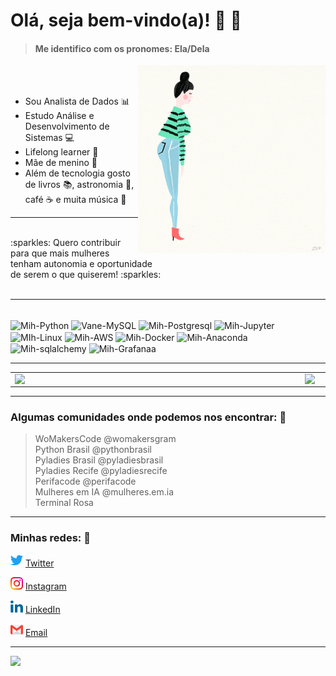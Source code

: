 # Olá, seja bem-vindo(a)! 👋 🐆

> #### Me identifico com os pronomes: Ela/Dela

<img src="https://github.com/michelle-lira/michelle-lira/blob/main/githubprof/giphyall.gif" width=300 align=right>
<br></br>


* Sou Analista de Dados :bar_chart:
* Estudo Análise e Desenvolvimento de Sistemas 💻
* Lifelong learner 📖
* Mãe de menino 💙
* Além de tecnologia gosto de livros :books:, astronomia 🚀, café :coffee: e muita música :musical_note:


---

<p align= "left">
<br>
    :sparkles: Quero contribuir para que mais mulheres tenham autonomia e oportunidade    <br>
    de serem o que quiserem! :sparkles:
<br>
<br>
    
</p>

---

<div style="display: inline_block"><br>
  <img align="center" alt="Mih-Python" height="50" width="60" src="https://cdn.jsdelivr.net/gh/devicons/devicon/icons/python/python-original.svg">
  <img align="center" alt="Vane-MySQL" height="50" width="60" src="https://cdn.jsdelivr.net/gh/devicons/devicon/icons/mysql/mysql-original-wordmark.svg">
  <img align="center" alt="Mih-Postgresql" height="50" width="60" src="https://cdn.jsdelivr.net/gh/devicons/devicon/icons/postgresql/postgresql-original.svg" />
  <img align="center" alt="Mih-Jupyter" height="50" width="60" src="https://cdn.jsdelivr.net/gh/devicons/devicon/icons/jupyter/jupyter-original-wordmark.svg" />
  <img align="center" alt="MIh-Linux" height="50" width="60" src="https://cdn.jsdelivr.net/gh/devicons/devicon/icons/linux/linux-plain.svg"/>
  <img align="center" alt="Mih-AWS" height="60" width="70" src="https://cdn.jsdelivr.net/gh/devicons/devicon/icons/amazonwebservices/amazonwebservices-original-wordmark.svg" />
  <img align="center" alt="Mih-Docker" height="60" width="70" src="https://cdn.jsdelivr.net/gh/devicons/devicon/icons/docker/docker-original.svg"/>
  <img align="center" alt="Mih-Anaconda" height="50" width="60" src="https://cdn.jsdelivr.net/gh/devicons/devicon/icons/anaconda/anaconda-original.svg" />
  <img align="center" alt="Mih-sqlalchemy" height="50" width="60" src="https://cdn.jsdelivr.net/gh/devicons/devicon/icons/sqlalchemy/sqlalchemy-original.svg" />
  <img align="center" alt="Mih-Grafanaa" height="50" width="60" src="https://cdn.jsdelivr.net/gh/devicons/devicon/icons/grafana/grafana-original.svg" />
</div>

---

<center>
<table>
    <tr>
        <td><img width="450px" align="left" src="https://github-readme-stats.vercel.app/api/top-langs/?username=michelle-lira&hide=html&layout=compact&theme=onedark" /></td>
        <td><img width="550px" align="left" src="https://github-readme-stats.vercel.app/api?username=michelle-lira&theme=onedark" /></td>
    </tr>   
</table>
</center>

---


### Algumas comunidades onde podemos nos encontrar: 🤝

>WoMakersCode @womakersgram       
>Python Brasil @pythonbrasil       
>Pyladies Brasil @pyladiesbrasil       
>Pyladies Recife @pyladiesrecife       
>Perifacode @perifacode       
>Mulheres em IA @mulheres.em.ia       
>Terminal Rosa
    
---

### Minhas redes: 💬

<img src="https://github.com/michelle-lira/michelle-lira/blob/main/githubprof/013-twitter.png" width="20"></img></a> [Twitter](https://twitter.com/deliramichelle)   

<a href="https://www.instagram.com/__ch3ll__/"><img src="https://github.com/michelle-lira/michelle-lira/blob/main/githubprof/011-instagram.png" width="20"></img></a> [Instagram](https://www.instagram.com/deliramichelle)  

<a href="https://www.linkedin.com/in/michelle-lira"><img src="https://github.com/michelle-lira/michelle-lira/blob/main/githubprof/010-linkedin.png" width="20"></img></a> [LinkedIn](https://www.linkedin.com/in/lira-michelle)  

<a href="mailto:mchll.lira@gmail.com"><img src="https://github.com/michelle-lira/michelle-lira/blob/main/githubprof/gmail2.png" width="20"></img></a> [Email](mailto:mchll.lira@gmail.com)  

---
![](https://komarev.com/ghpvc/?username=michelle-lira&color=blue&style=flat)

